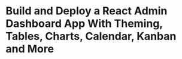 # Build and Deploy a React Admin Dashboard App With Theming, Tables, Charts, Calendar, Kanban and More


